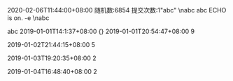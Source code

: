 2020-02-06T11:44:00+08:00
随机数:6854
提交次数:1"abc" 
\nabc 
abc 
ECHO is on.
-e \nabc 
 
abc 
2019-01-01T14:1:37+08:00 
{} 
2019-01-01T20:54:47+08:00 
9 
 
2019-01-02T21:44:15+08:00 
5 
 
2019-01-03T19:20:35+08:00 
2 
 
2019-01-04T16:48:40+08:00 
2 
 

